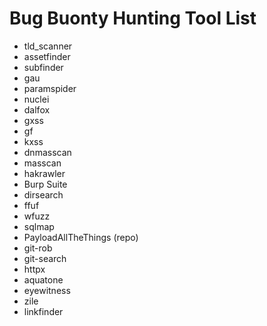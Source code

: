 # Bug Buonty Hunting Tool List

* tld_scanner
* assetfinder
* subfinder
* gau
* paramspider
* nuclei
* dalfox
* gxss
* gf
* kxss
* dnmasscan
* masscan
* hakrawler
* Burp Suite
* dirsearch
* ffuf
* wfuzz
* sqlmap
* PayloadAllTheThings (repo)
* git-rob
* git-search
* httpx
* aquatone
* eyewitness
* zile
* linkfinder
